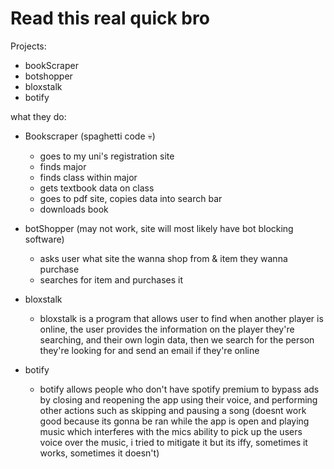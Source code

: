 # Read this real quick bro
Projects:

- bookScraper
- botshopper
- bloxstalk
- botify


what they do:


- Bookscraper (spaghetti code 💀)
    - goes to my uni's registration site
    - finds major 
    - finds class within major 
    - gets textbook data on class
    - goes to pdf site, copies data into search bar
    - downloads book 

- botShopper (may not work, site will most likely have bot blocking software)
  - asks user what site the wanna shop from & item they wanna purchase
  - searches for item and purchases it

- bloxstalk
  - bloxstalk is a program that allows user to find when another player is online, the user provides the information on the player they're searching, and their own login data, then we search for the person they're looking for and send an email if they're online
 
- botify
   - botify allows people who don't have spotify premium to bypass ads by closing and reopening the app using their voice, and performing other actions such as skipping and pausing a song (doesnt work good because its gonna be ran while the app is open and playing music which interferes with the mics ability to pick up the users voice over the music, i tried to mitigate it but its iffy, sometimes it works, sometimes it doesn't)

